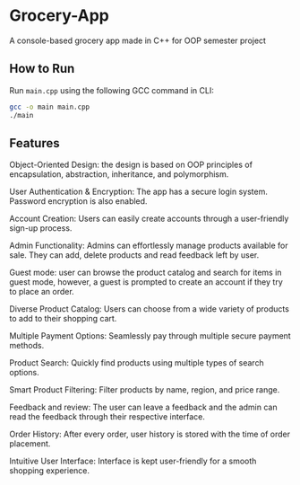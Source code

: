 # Grocery-App
A console-based grocery app made in C++ for OOP semester project


## How to Run

Run `main.cpp` using the following GCC command in CLI:

```bash
gcc -o main main.cpp
./main
```

## Features

Object-Oriented Design: the design is based on OOP principles of encapsulation, abstraction, inheritance, and polymorphism.

User Authentication & Encryption: The app has a secure login system. Password encryption is also enabled.

Account Creation: Users can easily create accounts through a user-friendly sign-up process.

Admin Functionality: Admins can effortlessly manage products available for sale. They can add, delete products and read feedback left by user.

Guest mode: user can browse the product catalog and search for items in guest mode, however, a guest is prompted to create an account if they try to place an order.

Diverse Product Catalog: Users can choose from a wide variety of products to add to their shopping cart.

Multiple Payment Options: Seamlessly pay through multiple secure payment methods.

Product Search: Quickly find products using multiple types of search options.

Smart Product Filtering: Filter products by name, region, and price range.

Feedback and review: The user can leave a feedback and the admin can read the feedback through their respective interface.

Order History: After every order, user history is stored with the time of order placement.

Intuitive User Interface: Interface is kept user-friendly for a smooth shopping experience.


